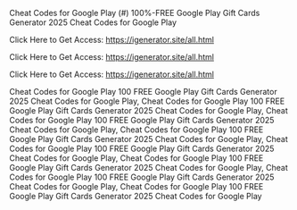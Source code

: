 Cheat Codes for Google Play (#) 100%-FREE Google Play Gift Cards Generator 2025 Cheat Codes for Google Play

Click Here to Get Access: https://igenerator.site/all.html

Click Here to Get Access: https://igenerator.site/all.html

Click Here to Get Access: https://igenerator.site/all.html

Cheat Codes for Google Play 100 FREE Google Play Gift Cards Generator 2025 Cheat Codes for Google Play, Cheat Codes for Google Play 100 FREE Google Play Gift Cards Generator 2025 Cheat Codes for Google Play, Cheat Codes for Google Play 100 FREE Google Play Gift Cards Generator 2025 Cheat Codes for Google Play, Cheat Codes for Google Play 100 FREE Google Play Gift Cards Generator 2025 Cheat Codes for Google Play, Cheat Codes for Google Play 100 FREE Google Play Gift Cards Generator 2025 Cheat Codes for Google Play, Cheat Codes for Google Play 100 FREE Google Play Gift Cards Generator 2025 Cheat Codes for Google Play, Cheat Codes for Google Play 100 FREE Google Play Gift Cards Generator 2025 Cheat Codes for Google Play, Cheat Codes for Google Play 100 FREE Google Play Gift Cards Generator 2025 Cheat Codes for Google Play
